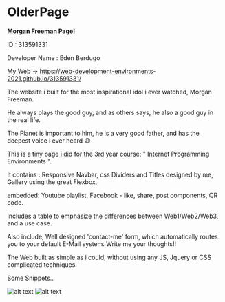 # OlderPage

<b>Morgan Freeman Page! </b>

ID : 313591331

Developer Name : Eden Berdugo

My Web -> https://web-development-environments-2021.github.io/313591331/

The website i built for the most inspirational idol i ever watched, Morgan Freeman.

He always plays the good guy, and as others says, he also a good guy in the real life.

The Planet is important to him, he is a very good father, and has the deepest voice i ever heard :smiley:

This is a tiny page i did for the 3rd year course: " Internet Programming Environments ".

It contains : Responsive Navbar, css Dividers and Titles designed by me, Gallery using the great Flexbox, 

embedded: Youtube playlist, Facebook - like, share, post components, QR code.

Includes a table to emphasize the differences between Web1/Web2/Web3, and a use case.

Also include, Well designed 'contact-me' form, which automatically routes you to your default E-Mail system. Write me your thoughts!!

The Web built as simple as i could, without using any JS, Jquery or CSS complicated techniques.

Some Snippets.. 

![alt text](https://i.snipboard.io/cgY7d9.jpg)
![alt text](https://i.snipboard.io/oFCmT5.jpg)
